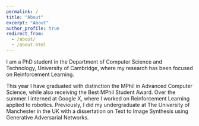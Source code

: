 ```yaml
---
permalink: /
title: "About"
excerpt: "About"
author_profile: true
redirect_from: 
  - /about/
  - /about.html
---
```


I am a PhD student in the Department of Computer Science and Technology, University of Cambridge, where my research has been focused on Reinforcement Learning. 

This year I have graduated with distinction the MPhil in Advanced Computer Science, while also receiving the Best MPhil Student Award. Over the summer I interned at Google X, where I worked on Reinforcement Learning applied to robotics. Previously, I did my undergraduate at The University of Manchester in the UK with a dissertation on Text to Image Synthesis using Generative Adversarial Networks. 
